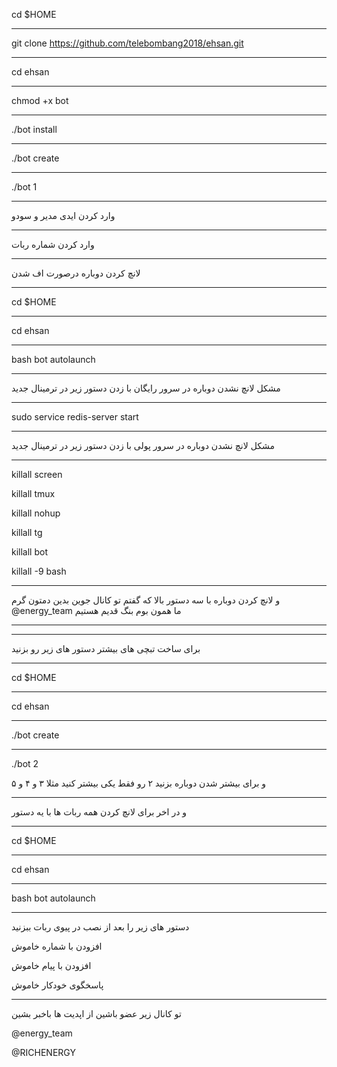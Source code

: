 cd $HOME
************************************************
git clone https://github.com/telebombang2018/ehsan.git
************************************************
cd ehsan
************************************************
chmod +x bot
************************************************
./bot install
************************************************
./bot create
************************************************
./bot 1
************************************************
وارد کردن ایدی مدیر و سودو
************************************************
وارد کردن شماره ربات
************************************************
لانچ کردن دوباره درصورت اف شدن
************************************************
cd $HOME
************************************************
cd ehsan
************************************************
bash bot autolaunch
************************************************
مشکل لانچ نشدن دوباره در سرور رایگان با زدن دستور زیر در ترمینال جدید
************************************************
sudo service redis-server start
************************************************
مشکل لانچ نشدن دوباره در سرور پولی با زدن دستور زیر در ترمینال جدید
************************************************
killall screen

killall tmux

killall nohup

killall tg

killall bot

killall -9 bash
************************************************
و لانچ کردن دوباره با سه دستور بالا که گفتم تو کانال جوین بدین دمتون گرم @energy_team ما همون بوم بنگ قدیم هستیم
************************************************
************************************************
برای ساخت تبچی های بیشتر دستور های زیر رو بزنید
*************************************************
cd $HOME
****************************************************
cd ehsan
******************************************************
./bot create
********************************************************
./bot 2
 
 و برای بیشتر شدن دوباره بزنید ۲ رو فقط یکی بیشتر کنید مثلا ۳ و ۴ و ۵
************************************************
و در اخر برای لانچ کردن همه ربات ها با یه دستور
***************************************************
cd $HOME
****************************************************
cd ehsan
******************************************************
bash bot autolaunch
************************************************
دستور های زیر را بعد از نصب در پیوی ربات ببزنید

افزودن با شماره خاموش

افزودن با پیام خاموش

پاسخگوی خودکار خاموش
********************************
 تو کانال زیر عضو باشین از اپدیت ها باخبر بشین
 
 @energy_team          
 
 @RICHENERGY
